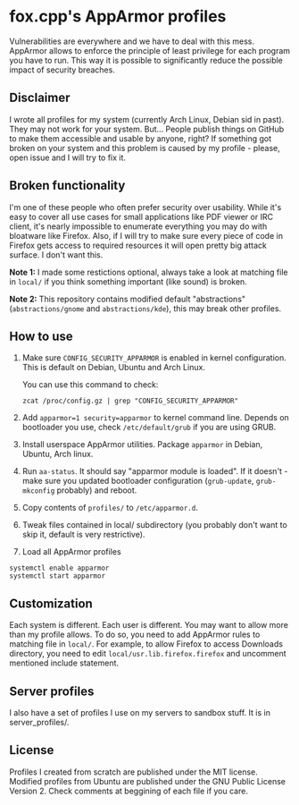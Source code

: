 fox.cpp's AppArmor profiles
==============================

Vulnerabilities are everywhere and we have to deal with this mess. AppArmor
allows to enforce the principle of least privilege for each program you have to
run. This way it is possible to significantly reduce the possible impact of
security breaches.


Disclaimer
--------------

I wrote all profiles for my system (currently Arch Linux, Debian sid in past).
They may not work for your system. But... People publish things on GitHub to
make them accessible and usable by anyone, right? If something got broken on
your system and this problem is caused by my profile - please, open issue and I
will try to fix it.

Broken functionality
------------------------

I'm one of these people who often prefer security over usability. While it's
easy to cover all use cases for small applications like PDF viewer or IRC
client, it's nearly impossible to enumerate everything you may do with
bloatware like Firefox.  Also, if I will try to make sure every piece of code in
Firefox gets access to required resources it will open pretty big attack
surface. I don't want this.

**Note 1:** I made some restictions optional, always take a look at matching file
in `local/` if you think something important (like sound) is broken.

**Note 2:** This repository contains modified default "abstractions"
(`abstractions/gnome` and `abstractions/kde`), this may break other profiles.

How to use
--------------

1. Make sure `CONFIG_SECURITY_APPARMOR` is enabled in kernel configuration.
   This is default on Debian, Ubuntu and Arch Linux.

   You can use this command to check:
   ```
   zcat /proc/config.gz | grep "CONFIG_SECURITY_APPARMOR"
   ```

2. Add `apparmor=1 security=apparmor` to kernel command line.
   Depends on bootloader you use, check `/etc/default/grub` if you are using GRUB.

3. Install userspace AppArmor utilities.
   Package `apparmor` in Debian, Ubuntu, Arch linux.

4. Run `aa-status`. It should say "apparmor module is loaded".
   If it doesn't - make sure you updated bootloader configuration 
   (`grub-update`, `grub-mkconfig` probably) and reboot.

5. Copy contents of `profiles/` to `/etc/apparmor.d`.

6. Tweak files contained in local/ subdirectory (you probably don't want to
   skip it, default is very restrictive).

6. Load all AppArmor profiles
```
systemctl enable apparmor
systemctl start apparmor
```

Customization
--------------

Each system is different. Each user is different. You may want to allow more
than my profile allows. To do so, you need to add AppArmor rules to matching
file in `local/`. For example, to allow Firefox to access Downloads directory,
you need to edit `local/usr.lib.firefox.firefox` and uncomment mentioned
include statement.


Server profiles
--------------

I also have a set of profiles I use on my servers to sandbox stuff. It is in
server_profiles/.

License
--------------

Profiles I created from scratch are published under the MIT license.
Modified profiles from Ubuntu are published under the GNU Public License Version 2.
Check comments at beggining of each file if you care.

